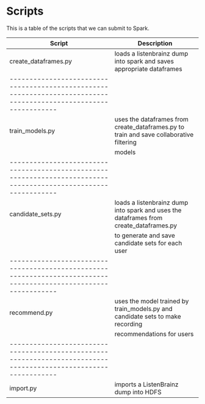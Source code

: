 # Scripts

This is a table of the scripts that we can submit to Spark.


| Script                | Description                                                                            |
|-----------------------|----------------------------------------------------------------------------------------|
| create_dataframes.py  | loads a listenbrainz dump into spark and saves appropriate dataframes                  |
|----------------------------------------------------------------------------------------------------------------|
| train_models.py       | uses the dataframes from create_dataframes.py to train and save collaborative filtering|
|                       | models                                                                                 |
|----------------------------------------------------------------------------------------------------------------|
| candidate_sets.py     | loads a listenbrainz dump into spark and uses the dataframes from create_dataframes.py |
|                       | to generate and save candidate sets for each user                                      |
|----------------------------------------------------------------------------------------------------------------|
| recommend.py          | uses the model trained by train_models.py and candidate sets to make recording         |
|                       | recommendations for users                                                              |
|----------------------------------------------------------------------------------------------------------------|
| import.py             | imports a ListenBrainz dump into HDFS                                                  |
